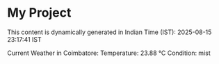 # My Project

This content is dynamically generated in Indian Time (IST): 2025-08-15 23:17:41 IST


Current Weather in Coimbatore:
Temperature: 23.88 °C
Condition: mist
